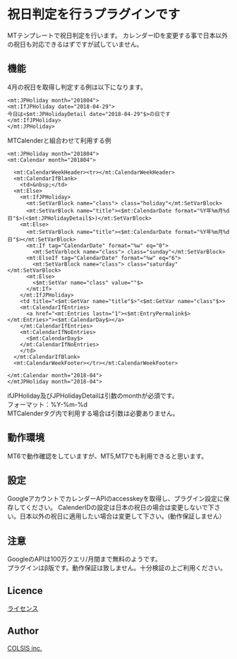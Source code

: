 祝日判定を行うプラグインです
====

MTテンプレートで祝日判定を行います。
カレンダーIDを変更する事で日本以外の祝日も対応できるはずですが試していません。

## 機能

4月の祝日を取得し判定する例は以下になります。
```
<mt:JPHoliday month="201804">
<mt:IfJPHoliday date="2018-04-29">
今日は<$mt:JPHolidayDetail date="2018-04-29"$>の日です
</mt:IfJPHoliday>
</mt:JPHoliday>
```

MTCalenderと組合わせて利用する例
```
<mt:JPHoliday month="201804">
<mt:Calendar month="201804">

  <mt:CalendarWeekHeader><tr></mt:CalendarWeekHeader>
  <mt:CalendarIfBlank>
    <td>&nbsp;</td>
  <mt:Else>
    <mt:IfJPHoliday>
      <mt:SetVarBlock name="class"> class="holiday"</mt:SetVarBlock>
      <mt:SetVarBlock name="title"><$mt:CalendarDate format="%Y年%m月%d日"$>(<$mt:JPHolidayDetail$>)</mt:SetVarBlock>
    <mt:Else>
      <mt:SetVarBlock name="title"><$mt:CalendarDate format="%Y年%m月%d日"$></mt:SetVarBlock>
      <mt:If tag="CalendarDate" format="%w" eq="0">
        <mt:SetVarblock name="class"> class="sunday"</mt:SetVarBlock>
      <mt:ElseIf tag="CalendarDate" format="%w" eq="6">
        <mt:SetVarBlock name="class"> class="saturday"</mt:SetVarBlock>
      <mt:Else>
        <$mt:SetVar name="class" value=""$>
      </mt:If>
    </mt:IfJPHoliday>
    <td title="<$mt:GetVar name="title"$>"<$mt:GetVar name="class"$>>
    <mt:CalendarIfEntries>
      <a href="<mt:Entries lastn="1"><$mt:EntryPermalink$></mt:Entries>"><$mt:CalendarDay$></a>
    </mt:CalendarIfEntries>
    <mt:CalendarIfNoEntries>
      <$mt:CalendarDay$>
    </mt:CalendarIfNoEntries>
    </td>
  </mt:CalendarIfBlank>
  <mt:CalendarWeekFooter></tr></mt:CalendarWeekFooter>

</mt:Calendar month="2018-04">
</mtJPHoliday month="2018-04">

```

ifJPHoliday及びJPHolidayDetailは引数のmonthが必須です。   
フォーマット：%Y-%m-%d   
MTCalenderタグ内で利用する場合は引数は必要ありません。   

## 動作環境

MT6で動作確認をしていますが、MT5,MT7でも利用できると思います。

## 設定

GoogleアカウントでカレンダーAPIのaccesskeyを取得し、プラグイン設定に保存してください。
CalenderIDの設定は日本の祝日の場合は変更しないで下さい。日本以外の祝日に適用したい場合は変更して下さい。(動作保証しません）

## 注意

GoogleのAPIは100万クエリ/月間まで無料のようです。   
プラグインはβ版です。動作保証は致しません。十分検証の上ご利用ください。   

## Licence

[ライセンス](https://github.com/onagatani/mt-plugin-JPHoliday/blob/master/LICENSE)

## Author

[COLSIS inc.](https://colsis.jp)

